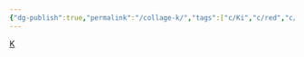```yaml
---
{"dg-publish":true,"permalink":"/collage-k/","tags":["c/Ki","c/red","c/letters","c/dance","c/CI","c/woman","c/series","c/flat-background"],"created":"2024-01-02T09:05:56.203-05:00","updated":"2024-01-02T20:27:14.536-05:00"}
---
```



[K](https://www.instagram.com/p/B8c6le4BGQt/)
